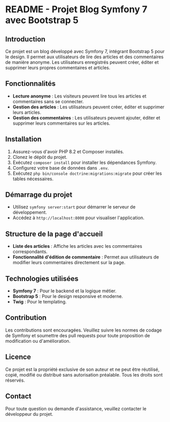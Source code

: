 # README - Projet Blog Symfony 7 avec Bootstrap 5

## Introduction
Ce projet est un blog développé avec Symfony 7, intégrant Bootstrap 5 pour le design. Il permet aux utilisateurs de lire des articles et des commentaires de manière anonyme. Les utilisateurs enregistrés peuvent créer, éditer et supprimer leurs propres commentaires et articles.

## Fonctionnalités
- **Lecture anonyme** : Les visiteurs peuvent lire tous les articles et commentaires sans se connecter.
- **Gestion des articles** : Les utilisateurs peuvent créer, éditer et supprimer leurs articles.
- **Gestion des commentaires** : Les utilisateurs peuvent ajouter, éditer et supprimer leurs commentaires sur les articles.

## Installation
1. Assurez-vous d'avoir PHP 8.2 et Composer installés.
2. Clonez le dépôt du projet.
3. Exécutez `composer install` pour installer les dépendances Symfony.
4. Configurez votre base de données dans `.env`.
5. Exécutez `php bin/console doctrine:migrations:migrate` pour créer les tables nécessaires.

## Démarrage du projet
- Utilisez `symfony server:start` pour démarrer le serveur de développement.
- Accédez à `http://localhost:8000` pour visualiser l'application.

## Structure de la page d'accueil
- **Liste des articles** : Affiche les articles avec les commentaires correspondants.
- **Fonctionnalité d'édition de commentaire** : Permet aux utilisateurs de modifier leurs commentaires directement sur la page.

## Technologies utilisées
- **Symfony 7** : Pour le backend et la logique métier.
- **Bootstrap 5** : Pour le design responsive et moderne.
- **Twig** : Pour le templating.

## Contribution
Les contributions sont encouragées. Veuillez suivre les normes de codage de Symfony et soumettre des pull requests pour toute proposition de modification ou d'amélioration.

## Licence
Ce projet est la propriété exclusive de son auteur et ne peut être réutilisé, copié, modifié ou distribué sans autorisation préalable. Tous les droits sont réservés.

## Contact
Pour toute question ou demande d'assistance, veuillez contacter le développeur du projet.
